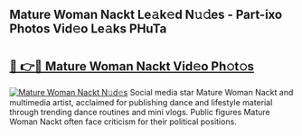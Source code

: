 ## Mature Woman Nackt Le𝚊k𝚎d N𝚞𝚍es - Part-ixo Photos Vid𝚎o Le𝚊ks PHuTa

# <h2><a href="http://fb0cmd.evod.top/?m=Mature+Woman+Nackt">🔗 👉🔴 Mature Woman Nackt Vid𝚎o Ph𝚘t𝚘s</a></h2>

[![Mature Woman Nackt N𝚞d𝚎s](https://i.imgur.com/8V9OHl7.gif)](http://fb0cmd.evod.top/?m=Mature+Woman+Nackt)
Social media star Mature Woman Nackt and multimedia artist, acclaimed for publishing dance and lifestyle material through trending dance routines and mini vlogs. Public figures Mature Woman Nackt often face criticism for their political positions. 
